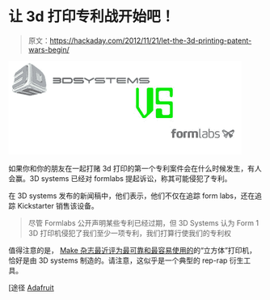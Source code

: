 # 让 3d 打印专利战开始吧！

> 原文：<https://hackaday.com/2012/11/21/let-the-3d-printing-patent-wars-begin/>

[![](img/2e029910abb83e5e9207e9d23f449cca.png "SUIT")](http://hackaday.com/wp-content/uploads/2012/11/suit.jpg)

如果你和你的朋友在一起打赌 3d 打印的第一个专利案件会在什么时候发生，有人会赢。3D systems 已经对 formlabs 提起诉讼，称其可能侵犯了专利。

在 3D systems 发布的新闻稿中，他们表示，他们不仅在追踪 form labs，还在追踪 Kickstarter 销售该设备。

> 尽管 Formlabs 公开声明某些专利已经过期，但 3D Systems 认为 Form 1 3D 打印机侵犯了我们至少一项专利，我们打算行使我们的专利权

值得注意的是， [Make 杂志最近评为最可靠和最容易使用的](http://www.globenewswire.com/Tracker?data=L4SOiW4r6yeNhX8o6cmtMWjhgT8h4fnU_3Oft9PwTZgeN8OxjQZMZZehLIfxqQKc5iPlJqrxNhcNpptGMdszEQ%3D%3D)的“立方体”打印机，恰好是由 3D systems 制造的。请注意，这似乎是一个典型的 rep-rap 衍生工具。

[途径 [Adafruit](http://www.adafruit.com/blog/2012/11/21/3d-systems-announces-filing-of-patent-infringement-suit-against-formlabs-and-kickstarter/)